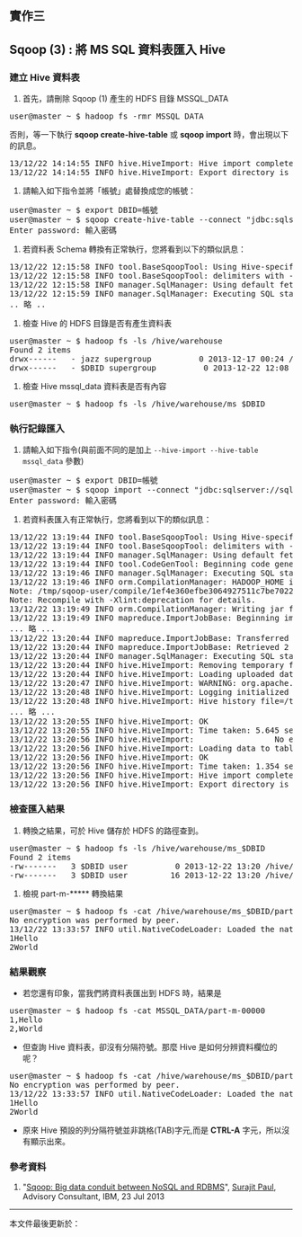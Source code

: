 ## 實作三

## Sqoop (3) : 將 MS SQL 資料表匯入 Hive

### 建立 Hive 資料表

1. 首先，請刪除 Sqoop (1) 產生的 HDFS 目錄 MSSQL_DATA
<pre>
user@master ~ $ hadoop fs -rmr MSSQL_DATA
</pre>
  否則，等一下執行 **sqoop create-hive-table** 或 **sqoop import** 時，會出現以下的訊息。
<pre>
13/12/22 14:14:55 INFO hive.HiveImport: Hive import complete.
13/12/22 14:14:55 INFO hive.HiveImport: Export directory is not empty, keeping it.
</pre>
1. 請輸入如下指令並將「帳號」處替換成您的帳號：
<pre>
user@master ~ $ export DBID=帳號
user@master ~ $ sqoop create-hive-table --connect "jdbc:sqlserver://sql.3du.me;database=$DBID" --table MSSQL_DATA --username $DBID -P --hive-table ms_$DBID
Enter password: 輸入密碼
</pre>
1. 若資料表 Schema 轉換有正常執行，您將看到以下的類似訊息：
<pre>
13/12/22 12:15:58 INFO tool.BaseSqoopTool: Using Hive-specific delimiters for output. You can override
13/12/22 12:15:58 INFO tool.BaseSqoopTool: delimiters with --fields-terminated-by, etc.
13/12/22 12:15:58 INFO manager.SqlManager: Using default fetchSize of 1000
13/12/22 12:15:59 INFO manager.SqlManager: Executing SQL statement: SELECT t.* FROM [MSSQL_DATA] AS t WHERE 1=0
.. 略 ..
</pre>
1. 檢查 Hive 的 HDFS 目錄是否有產生資料表
<pre>
user@master ~ $ hadoop fs -ls /hive/warehouse
Found 2 items
drwx------   - jazz supergroup          0 2013-12-17 00:24 /hive/warehouse/dummy
drwx------   - $DBID supergroup          0 2013-12-22 12:08 /hive/warehouse/ms_$DBID
</pre>
1. 檢查 Hive mssql_data 資料表是否有內容
<pre>
user@master ~ $ hadoop fs -ls /hive/warehouse/ms_$DBID
</pre>

### 執行記錄匯入

1. 請輸入如下指令(與前面不同的是加上 `--hive-import --hive-table mssql_data` 參數)
<pre>
user@master ~ $ export DBID=帳號
user@master ~ $ sqoop import --connect "jdbc:sqlserver://sql.3du.me;database=$DBID" --table MSSQL_DATA --username $DBID -P --hive-import --hive-table ms_$DBID
Enter password: 輸入密碼
</pre>
1. 若資料表匯入有正常執行，您將看到以下的類似訊息：
<pre>
13/12/22 13:19:44 INFO tool.BaseSqoopTool: Using Hive-specific delimiters for output. You can override
13/12/22 13:19:44 INFO tool.BaseSqoopTool: delimiters with --fields-terminated-by, etc.
13/12/22 13:19:44 INFO manager.SqlManager: Using default fetchSize of 1000
13/12/22 13:19:44 INFO tool.CodeGenTool: Beginning code generation
13/12/22 13:19:46 INFO manager.SqlManager: Executing SQL statement: SELECT t.* FROM [MSSQL_DATA] AS t WHERE 1=0
13/12/22 13:19:46 INFO orm.CompilationManager: HADOOP_HOME is /opt/hadoopmr
Note: /tmp/sqoop-user/compile/1ef4e360efbe3064927511c7be7022e8/MSSQL_DATA.java uses or overrides a deprecated API.
Note: Recompile with -Xlint:deprecation for details.
13/12/22 13:19:49 INFO orm.CompilationManager: Writing jar file: /tmp/sqoop-user/compile/1ef4e360efbe3064927511c7be7022e8/MSSQL_DATA.jar
13/12/22 13:19:49 INFO mapreduce.ImportJobBase: Beginning import of MSSQL_DATA
... 略 ...
13/12/22 13:20:44 INFO mapreduce.ImportJobBase: Transferred 0 bytes in 53.758 seconds (0 bytes/sec)
13/12/22 13:20:44 INFO mapreduce.ImportJobBase: Retrieved 2 records.
13/12/22 13:20:44 INFO manager.SqlManager: Executing SQL statement: SELECT t.* FROM [MSSQL_DATA] AS t WHERE 1=0
13/12/22 13:20:44 INFO hive.HiveImport: Removing temporary files from import process: hdfs://master.etusolution.com:9000/user/user/MSSQL_DATA/_logs
13/12/22 13:20:44 INFO hive.HiveImport: Loading uploaded data into Hive
13/12/22 13:20:47 INFO hive.HiveImport: WARNING: org.apache.hadoop.metrics.jvm.EventCounter is deprecated. Please use org.apache.hadoop.log.metrics.EventCounter in all the log4j.properties files.
13/12/22 13:20:48 INFO hive.HiveImport: Logging initialized using configuration in jar:file:/opt/hive/lib/hive-common-0.8.1-cdh4.0.1.jar!/hive-log4j.properties
13/12/22 13:20:48 INFO hive.HiveImport: Hive history file=/tmp/user/hive_job_log_user_201312221320_2139920476.txt
... 略 ...
13/12/22 13:20:55 INFO hive.HiveImport: OK
13/12/22 13:20:55 INFO hive.HiveImport: Time taken: 5.645 seconds
13/12/22 13:20:56 INFO hive.HiveImport:                 No encryption was performed by peer.
13/12/22 13:20:56 INFO hive.HiveImport: Loading data to table default.mssql_data
13/12/22 13:20:56 INFO hive.HiveImport: OK
13/12/22 13:20:56 INFO hive.HiveImport: Time taken: 1.354 seconds
13/12/22 13:20:56 INFO hive.HiveImport: Hive import complete.
13/12/22 13:20:56 INFO hive.HiveImport: Export directory is empty, removing it.
</pre>

### 檢查匯入結果

1. 轉換之結果，可於 Hive 儲存於 HDFS 的路徑查到。
<pre>
user@master ~ $ hadoop fs -ls /hive/warehouse/ms_$DBID
Found 2 items
-rw-------   3 $DBID user          0 2013-12-22 13:20 /hive/warehouse/ms_$DBID/_SUCCESS
-rw-------   3 $DBID user         16 2013-12-22 13:20 /hive/warehouse/ms_$DBID/part-m-00000
</pre>
1. 檢視 part-m-***** 轉換結果
<pre>
user@master ~ $ hadoop fs -cat /hive/warehouse/ms_$DBID/part-m-00000
No encryption was performed by peer.
13/12/22 13:33:57 INFO util.NativeCodeLoader: Loaded the native-hadoop library
1Hello
2World
</pre>

### 結果觀察

* 若您還有印象，當我們將資料表匯出到 HDFS 時，結果是
<pre>
user@master ~ $ hadoop fs -cat MSSQL_DATA/part-m-00000
1,Hello
2,World
</pre>
* 但查詢 Hive 資料表，卻沒有分隔符號。那麼 Hive 是如何分辨資料欄位的呢？
<pre>
user@master ~ $ hadoop fs -cat /hive/warehouse/ms_$DBID/part-m-00000
No encryption was performed by peer.
13/12/22 13:33:57 INFO util.NativeCodeLoader: Loaded the native-hadoop library
1Hello
2World
</pre>
* 原來 Hive 預設的列分隔符號並非跳格(TAB)字元,而是 **CTRL-A** 字元，所以沒有顯示出來。

### 參考資料

1. "[Sqoop: Big data conduit between NoSQL and RDBMS](http://www.ibm.com/developerworks/library/bd-sqoop/index.html)", [Surajit Paul](mailto:surajit.paul@in.ibm.com), Advisory Consultant, IBM, 23 Jul 2013

--------------------
本文件最後更新於：<script>document.write(document.lastModified);</script>

